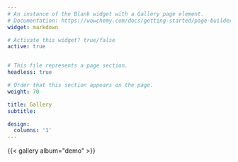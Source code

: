 ```yaml
---
# An instance of the Blank widget with a Gallery page element.
# Documentation: https://wowchemy.com/docs/getting-started/page-builder/
widget: markdown

# Activate this widget? true/false
active: true


# This file represents a page section.
headless: true

# Order that this section appears on the page.
weight: 70

title: Gallery
subtitle:

design:
  columns: '1'
---
```


{{< gallery album="demo" >}}

